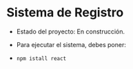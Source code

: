 <h1> Sistema de Registro</h1>

- Estado del proyecto: En construcción.

- Para ejecutar el sistema, debes poner:

- ```npm istall react```
